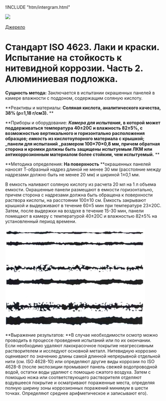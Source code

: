 
!INCLUDE "htm/intergram.html"

![](https://chart.googleapis.com/chart?chs=180x180&amp;cht=qr&amp;chl=https://pp.vokov.tk/%D0%B2%D0%B8%D0%B1%D1%96%D1%80_%D1%84%D0%B0%D1%80%D0%B1%D0%B8.html) 

[Джерело](http://vseokraskah.net/standart-iso-4623-2 "Permalink to Стандарт ISO 4623. Лаки и краски. Испытание на стойкость к нитевидной коррозии. Часть 2. Алюминиевая подложка.")

# Стандарт ISO 4623. Лаки и краски. Испытание на стойкость к нитевидной коррозии. Часть 2. Алюминиевая подложка.

**Сущность метода:** Заключается в испытании окрашенных панелей в камере влажности с поддоном, содержащим соляную кислоту.

**Реактивы и материалы: **Соляная кислота, аналитического качества, 38% (ρ=1,18 г/см3).** **

**Приборы и оборудование: **_Камера для испытания_,** **в которой может поддерживаться температура 40±20С и влажность 82±5%, с возможностью вертикального и горизонтально расположения образцов; _емкость_ из кислотоупорного материала с крышкой; _панели для испытаний _размером 100×70×0,8 мм, причем обратная сторона и кромки должны быть защищены испытуемым ЛКМ или антикоррозионным материалом более стойким, чем испытуемый.** **

**Методика определения: **На поверхность** **окрашенных панелей наносят Т-образный надрез длиной не менее 30 мм (расстояние между надрезами должно быть не менее 20 мм) и шириной 1±0,1 мм.

В емкость наливают соляную кислоту из расчета 20 мл на 1 л объема емкости. Окрашенные панели размещают в емкости  горизонтально, причем сторона с надрезами должна быть обращена к поверхности раствора кислоты, на расстоянии 100±10 см. Емкость закрывают крышкой и выдерживают в течение 60±5 мин при температуре 23±20С. Затем, после выдержки на воздухе в течение 15-30 мин, панели помещают в камеру с температурой 40±20С и влажностью 82±5% на установленный период времени.

![Стандарт ISO 4623. Лаки и краски. Испытание на стойкость к нитевидной коррозии. Часть 2. Алюминиевая подложка.][1]

**Выражение результатов: **В случае необходимости осмотр  можно проводить в процессе проведения испытаний или по  их окончании. Если необходимо удаляют лакокрасочное покрытие неагрессивным растворителем и исследуют основной металл. Нитевидную коррозию  оценивают по значению длины самой длинной непрерывной  отдельной нити (см. ISO 4628-10) или определяют другие виды коррозии по ISO 4628-8 (после экспозиции промывают панель свежей водопроводной водой, остатки воды удаляют с помощью сжатого воздуха. Затем с помощью ножа или  соответствующего растворителя отделяют вздувшееся покрытие и осматривают пораженные места, определяя полную ширину зоны коррозионных поражений минимум в шести точках. Определяют  среднее арифметическое и записывают его).

 

[1]: /img/ISO-4623-2.jpg "Стандарт ISO 4623. Лаки и краски. Испытание на стойкость к нитевидной коррозии. Часть 2. Алюминиевая подложка."

  